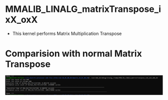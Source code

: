 # MMALIB_LINALG_matrixTranspose_ixX_oxX
- This kernel performs Matrix Multiplication Transpose


# Comparision with normal Matrix Transpose
![alt text](image.png)